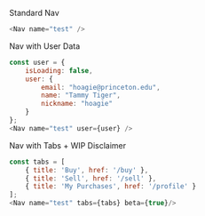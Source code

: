 Standard Nav
```js
<Nav name="test" />
```

Nav with User Data
```js
const user = {
    isLoading: false,
    user: {
        email: "hoagie@princeton.edu",
        name: "Tammy Tiger",
        nickname: "hoagie"
    }
};
<Nav name="test" user={user} />
```

Nav with Tabs + WIP Disclaimer
```js
const tabs = [
    { title: 'Buy', href: '/buy' },
    { title: 'Sell', href: '/sell' },
    { title: 'My Purchases', href: '/profile' }
];
<Nav name="test" tabs={tabs} beta={true}/>
```